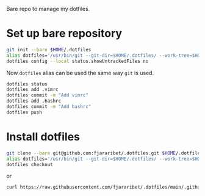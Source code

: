 Bare repo to manage my dotfiles.
# Set up bare repository

```bash
git init --bare $HOME/.dotfiles 
alias dotfiles='/usr/bin/git --git-dir=$HOME/.dotfiles/ --work-tree=$HOME'
dotfiles config --local status.showUntrackedFiles no
``` 

Now `dotfiles` alias can be used the same way `git` is used.
```bash
dotfiles status
dotfiles add .vimrc
dotfiles commit -m "Add vimrc"
dotfiles add .bashrc
dotfiles commit -m "Add bashrc"
dotfiles push
```

# Install dotfiles
```bash
git clone --bare git@github.com:fjararibet/.dotfiles.git $HOME/.dotfiles
alias dotfiles='/usr/bin/git --git-dir=$HOME/.dotfiles/ --work-tree=$HOME'
dotfiles checkout
```
or 
```bash
curl https://raw.githubusercontent.com/fjararibet/.dotfiles/main/.github/README.md | bash
```
